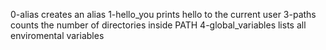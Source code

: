 0-alias creates an alias 
1-hello_you prints hello to the current user
3-paths counts the number of directories inside PATH
4-global_variables lists all enviromental variables
